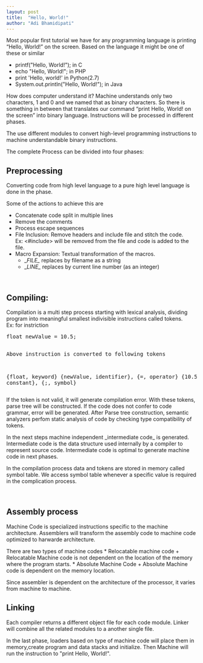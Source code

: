 ```yaml
---
layout: post
title:  "Hello, World!"
author: "Adi Bhamidipati"
---
```


Most popular first tutorial we have for any programming language is printing “Hello, World!” on the screen. Based on the language it might be one of these or similar

- printf("Hello, World!"); in C
- echo "Hello, World!"; in PHP
- print 'Hello, world!' in Python(2.7)
- System.out.println("Hello, World!"); in Java

How does computer understand it? Machine understands only two characters, 1 and 0 and we named that as binary characters. So there is something in between that translates our command “print Hello, World! on the screen” into binary language. Instructions will be processed in different phases.

The use different modules to convert high-level programming instructions to machine understandable binary instructions.

The complete Process can be divided into four phases:

## Preprocessing
Converting code from high level language to a pure high level language is done in the phase. <br />

Some of the actions to achieve this are <br />

* Concatenate code split in multiple lines
* Remove the comments
* Process escape sequences
* File Inclusion: Remove headers and include file and stitch the code.
  <br />
  Ex: <#include> will be removed from the file and code is added to the file.
* Macro Expansion: Textual transformation of the macros.
  <br />
  + \__FILE\__ replaces by filename as a string
  + \__LINE\__ replaces by current line number (as an integer)
 <br />

## Compiling:
<p>
Compilation is a multi step process starting with lexical analysis, dividing program into meaningful smallest indivisible instructions called tokens.
<br />
Ex: for instriction </br>
<pre>
float newValue = 10.5; 

Above instruction is converted to following tokens

  {float, keyword}
  {newValue, identifier},
  {=, operator} 
  {10.5, constant}, {;, symbol}
</pre>

<p>
If the token is not valid, it will generate compilation error. With these tokens, parse tree will be constructed. If the code does not confer to code grammar, error will be generated. After Parse tree construction, semantic analyzers perfom static analysis of code by checking type compatibility of tokens. 
</p>
<p>
In the next steps machine independent _intermediate code_ is generated. Intermediate code is the data structure used internally by a compiler to represent source code. Intermediate code is optimal to generate machine code in next phases.
</p>
<p>
In the compilation process data and tokens are stored in memory called symbol table. We access symbol table whenever a specific value is required in the complication process. 
</p>
<br/>

## Assembly process
<p>
Machine Code is specialized instructions specific to the machine architecture. Assemblers will transform the assembly code to machine code optimized to harwarde architecture.
</p>
There are two types of machine codes 
* Relocatable machine code
  + Relocatable Machine code is not dependent on the location of the memory where the program starts.
* Absolute Machine Code
  + Absolute Machine code is dependent on the memory location.
<p>
Since assembler is dependent on the architecture of the processor, it varies from machine to machine.
</p>

## Linking
Each compiler returns a different object file for each code module. Linker will combine all the related modules to a another single file.

In the last phase, loaders based on type of machine code will place them in memory,create program and data stacks and initialize. 
Then Machine will run the instruction to "print Hello, World!".
